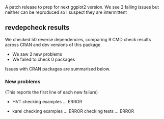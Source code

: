 A patch release to prep for next ggplot2 version. We see 2 failing issues but neither can be reproduced so I suspect they are intermittent

## revdepcheck results

We checked 50 reverse dependencies, comparing R CMD check results across CRAN and dev versions of this package.

 * We saw 2 new problems
 * We failed to check 0 packages

Issues with CRAN packages are summarised below.

### New problems
(This reports the first line of each new failure)

* HVT
  checking examples ... ERROR

* karel
  checking examples ... ERROR
  checking tests ... ERROR

